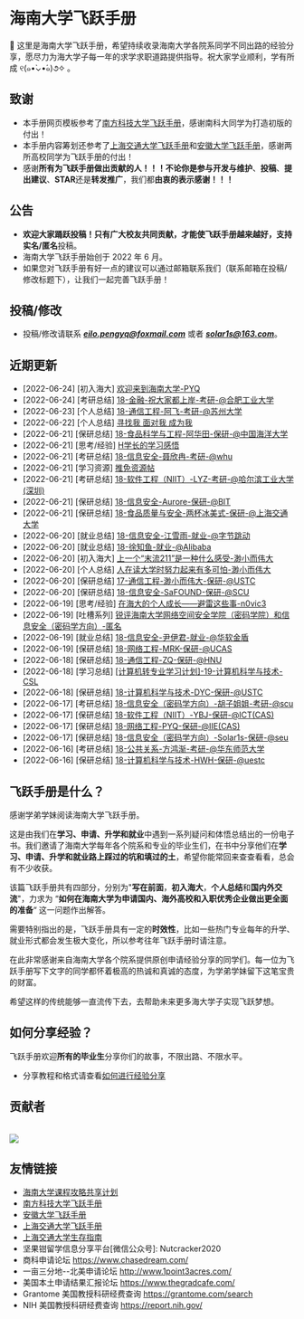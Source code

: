 # 海南大学飞跃手册

👋 这里是海南大学飞跃手册，希望持续收录海南大学各院系同学不同出路的经验分享，愿尽力为海大学子每一年的求学求职道路提供指导。祝大家学业顺利，学有所成 ୧(๑•̀⌄•́๑)૭✧ 。

## 致谢

- 本手册网页模板参考了[南方科技大学飞跃手册](https://sustech-application.com/#/)，感谢南科大同学为打造初版的付出！
- 本手册内容筹划还参考了[上海交通大学飞跃手册](https://survivesjtu.github.io/SJTU-Application/#/)和[安徽大学飞跃手册](https://www.ahu.wiki/#/)，感谢两所高校同学为飞跃手册的付出！
- 感谢**所有为飞跃手册做出贡献的人！！！**不论你是参与**开发与维护**、**投稿**、**提出建议**、**STAR**还是**转发推广**，我们都**由衷的表示感谢！！！**

## 公告

- **欢迎大家踊跃投稿！**只有广大校友共同贡献，才能使飞跃手册越来越好，支持**实名/匿名**投稿。
- 海南大学飞跃手册始创于 2022 年 6 月。
- 如果您对飞跃手册有好一点的建议可以通过邮箱联系我们（联系邮箱在投稿/修改标题下），让我们一起完善飞跃手册！

## 投稿/修改

- 投稿/修改请联系 [**_eilo.pengyq@foxmail.com_**](mailto:eilo.pengyq@foxmail.com) 或者 [**_solar1s@163.com_**](mailto:solar1s@163.com)。

## 近期更新

- [2022-06-24] [初入海大] [欢迎来到海南大学-PYQ](welcome-to-hnu.md)
- [2022-06-24] [考研总结] [18-金融-祝大家都上岸-考研-@合肥工业大学](personal-summary/jingji/18-金融-祝大家都上岸-考研-@合肥工业大学.md)
- [2022-06-23] [个人总结] [18-通信工程-阿飞-考研-@苏州大学](https://zhuanlan.zhihu.com/p/492633325)
- [2022-06-22] [个人总结] [寻找我 面对我 成为我](https://www.yuque.com/docs/share/d32e755d-0a33-45a0-aadc-637da0d564e9?#)
- [2022-06-21] [保研总结] [18-食品科学与工程-阿华田-保研-@中国海洋大学](personal-summary/shipin/18-食品科学与工程-阿华田-保研-@中国海洋大学.md)
- [2022-06-21] [思考/经验] [H学长的学习感悟](personal-summary/cse/H学长的学习感悟.md)
- [2022-06-21] [考研总结] [18-信息安全-聂欣冉-考研-@whu](personal-summary/cse/18-信息安全-聂欣冉-考研-@WHU.md)
- [2022-06-21] [学习资源] [推免资源帖](first-sight/study/推免资源帖.md)
- [2022-06-21] [考研总结] [18-软件工程（NIIT）-LYZ-考研-@哈尔滨工业大学(深圳)](https://zhuanlan.zhihu.com/p/498009692?utm_source=wechat_session&utm_medium=social&utm_oi=993920704961724416&utm_content=group3_article&utm_campaign=shareopn)
- [2022-06-21] [保研总结] [18-信息安全-Aurore-保研-@BIT](personal-summary/cse/18-信息安全-Aurore-保研-@BIT.md)
- [2022-06-21] [保研总结] [18-食品质量与安全-两杯冰美式-保研-@上海交通大学](personal-summary/shipin/18-食品质量与安全-两杯冰美式-保研-@上海交通大学.md)
- [2022-06-20] [就业总结] [18-信息安全-江雪雨-就业-@字节跳动](personal-summary/cse/18-信息安全-江雪雨-就业-@字节跳动.md)
- [2022-06-20] [就业总结] [18-徐知鱼-就业-@Alibaba](personal-summary/guanli/18-徐知鱼-就业-@Alibaba.md)
- [2022-06-20] [初入海大] [上一个“末流211”是一种什么感受-渺小而伟大](first-sight/life/上一个“末流211”是一种什么感受—渺小而伟大.md)
- [2022-06-20] [个人总结] [人在读大学时努力起来有多可怕-渺小而伟大](personal-summary/sice/人在读大学时努力起来有多可怕-渺小而伟大.md)
- [2022-06-20] [保研总结] [17-通信工程-渺小而伟大-保研-@USTC](personal-summary/sice/17-通信工程-渺小而伟大-保研-@USTC.md)
- [2022-06-20] [保研总结] [18-信息安全-SaFOUND-保研-@SCU](personal-summary/cse/18-信息安全-SaFOUND-保研-@SCU.md)
- [2022-06-19] [思考/经验] [在海大的个人成长——避雷这些事-n0vic3](personal-summary/cse/在海大的个人成长——避雷这些事-n0vic3.md)
- [2022-06-19] [吐槽系列] [锐评海南大学网络空间安全学院（密码学院）和信息安全（密码学方向）-匿名](personal-summary/cse/锐评海南大学网络空间安全学院（密码学院）和密码学实验班-匿名.md)
- [2022-06-19] [就业总结] [18-信息安全-尹伊君-就业-@华软金盾](https://www.ljhyyj.ml/archives/2022-06-19-10-45-34)
- [2022-06-19] [保研总结] [18-网络工程-MRK-保研-@UCAS](personal-summary/cs/18-网络工程-MRK-保研-@UCAS.md)
- [2022-06-18] [保研总结] [18-通信工程-ZQ-保研-@HNU](personal-summary/sice/18-通信工程-ZQ-保研-@HNU)
- [2022-06-18] [学习总结] [[计算机转专业学习计划]-19-计算机科学与技术-CSL](first-sight/study/[计算机转专业学习计划]-19-计算机科学与技术-CSL.md)
- [2022-06-18] [保研总结] [18-计算机科学与技术-DYC-保研-@USTC](personal-summary/cs/18-计算机科学与技术-DYC-保研-@USTC.md)
- [2022-06-17] [考研总结] [18-信息安全（密码学方向）-胡子姐姐-考研-@scu](personal-summary/cse/18-信息安全（密码学方向）-胡子姐姐-考研-@scu)
- [2022-06-17] [保研总结] [18-软件工程（NIIT）-YBJ-保研-@ICT(CAS)](https://blog.bj-yan.top/p/misc-man-man-qiu-xue-lu/)
- [2022-06-17] [保研总结] [18-网络工程-PYQ-保研-@IIE(CAS)](personal-summary/cs/18-网络工程-PYQ-保研-@IIE(CAS).md)
- [2022-06-17] [保研总结] [18-信息安全（密码学方向）-Solar1s-保研-@seu](personal-summary/cse/18-信息安全（密码学方向）-Solar1s-保研-@seu.md)
- [2022-06-16] [考研总结] [18-公共关系-方鸿渐-考研-@华东师范大学](personal-summary/gongguan/18-公共关系-方鸿渐-考研-@华东师范大学.md)
- [2022-06-16] [保研总结] [18-计算机科学与技术-HWH-保研-@uestc](personal-summary/cs/18-计算机科学与技术-HWH-保研-@uestc.md)

## 飞跃手册是什么？

感谢学弟学妹阅读海南大学飞跃手册。

这是由我们在**学习、申请、升学和就业**中遇到一系列疑问和体悟总结出的一份电子书。我们邀请了海南大学每年各个院系和专业的毕业生们，在书中分享他们在**学习、申请、升学和就业路上踩过的坑和填过的土**，希望你能常回来查查看看，总会有不少收获。

该篇飞跃手册共有四部分，分别为"**写在前面**，**初入海大**，**个人总结**和**国内外交流**"，力求为 “**如何在海南大学为申请国内、海外高校和入职优秀企业做出更全面的准备**“ 这一问题作出解答。

需要特别指出的是，飞跃手册具有一定的**时效性**，比如一些热门专业每年的升学、就业形式都会发生极大变化，所以参考往年飞跃手册时请注意。

在此非常感谢来自海南大学各个院系提供原创申请经验分享的同学们。每一位为飞跃手册写下文字的同学都怀着极高的热诚和真诚的态度，为学弟学妹留下这笔宝贵的财富。

希望这样的传统能够一直流传下去，去帮助未来更多海大学子实现飞跃梦想。

## 如何分享经验？

飞跃手册欢迎**所有的毕业生**分享你们的故事，不限出路、不限水平。

- 分享教程和格式请查看[如何进行经验分享](about-contribution.md)

## 贡献者

<a href="https://github.com/Hainanu-Application/Hainanu-Application.github.io/graphs/contributors">
  <br>
<img src="https://contributors-img.web.app/image?repo=Hainanu-Application/Hainanu-Application.github.io" /></a>

## 友情链接

- [海南大学课程攻略共享计划](https://www.bj-yan.top/hainanu-course-comments/)
- [南方科技大学飞跃手册](https://sustech-application.com/#/)
- [安徽大学飞跃手册](https://www.ahu.wiki/#/)
- [上海交通大学飞跃手册](https://survivesjtu.github.io/SJTU-Application/#/)
- [上海交通大学生存指南](https://survivesjtu.gitbook.io/survivesjtumanual/)
- 坚果钳留学信息分享平台\[微信公众号\]: Nutcracker2020
- 商科申请论坛 https://www.chasedream.com/
- 一亩三分地--北美申请论坛 http://www.1point3acres.com/
- 美国本土申请结果汇报论坛 https://www.thegradcafe.com/
- Grantome 美国教授科研经费查询 https://grantome.com/search
- NIH 美国教授科研经费查询 https://report.nih.gov/
